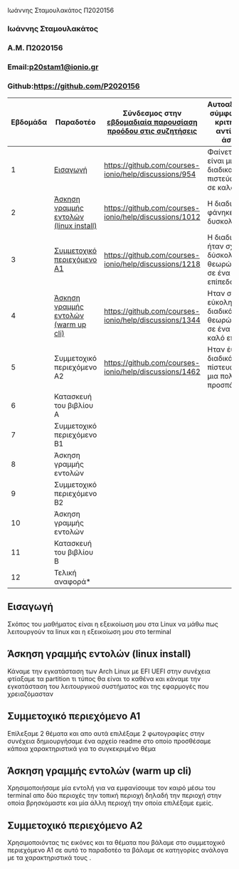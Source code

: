 Ιωάννης Σταμουλακάτος Π2020156
### Ιωάννης Σταμουλακάτος
### A.M. Π2020156
### Email:p20stam1@ionio.gr
### Github:https://github.com/P2020156


| Εβδομάδα | Παραδοτέο | Σύνδεσμος στην [εβδομαδιαία παρουσίαση προόδου στις συζητήσεις](https://github.com/courses-ionio/help/discussions/categories/show-and-tell) | Αυτοαξιολόγηση σύμφωνα με τα κριτήρια της αντίστοιχης άσκησης |
| --- | --- | --- | --- |
| 1 | [Εισαγωγή](https://github.com/P2020156/hci/tree/2020156/projects/2020156#%CE%B5%CE%B9%CF%83%CE%B1%CE%B3%CF%89%CE%B3%CE%AE) | https://github.com/courses-ionio/help/discussions/954| Φαίνεται να είναι μια εύκολη διαδικασία και πιστεύω οτι είναι σε καλό επίπεδο |
| 2 | [Άσκηση γραμμής εντολών (linux install)](https://github.com/P2020156/hci/blob/2020156/projects/2020156/README.MD#%CE%AC%CF%83%CE%BA%CE%B7%CF%83%CE%B7-%CE%B3%CF%81%CE%B1%CE%BC%CE%BC%CE%AE%CF%82-%CE%B5%CE%BD%CF%84%CE%BF%CE%BB%CF%8E%CE%BD-linux-install) |https://github.com/courses-ionio/help/discussions/1012| Η διαδικασία μου φάνηκε μέτριας δυσκολίας |
| 3 | [Συμμετοχικό περιεχόμενο A1](https://github.com/P2020156/hci/blob/2020156/projects/2020156/README.MD#%CF%83%CF%85%CE%BC%CE%BC%CE%B5%CF%84%CE%BF%CF%87%CE%B9%CE%BA%CF%8C-%CF%80%CE%B5%CF%81%CE%B9%CE%B5%CF%87%CF%8C%CE%BC%CE%B5%CE%BD%CE%BF-%CE%B11)|https://github.com/courses-ionio/help/discussions/1218 |Η διαδικάσια ήταν σχετικά δύσκολη αλλά θεωρώ οτι είναι σε ένα καλό επίπεδο|
| 4 | [Άσκηση γραμμής εντολών (warm up cli)](https://github.com/P2020156/hci/blob/2020156/projects/2020156/README.MD#%CE%AC%CF%83%CE%BA%CE%B7%CF%83%CE%B7-%CE%B3%CF%81%CE%B1%CE%BC%CE%BC%CE%AE%CF%82-%CE%B5%CE%BD%CF%84%CE%BF%CE%BB%CF%8E%CE%BD-warm-up-cli) |https://github.com/courses-ionio/help/discussions/1344 |Ηταν σχετικά εύκολη σαν διαδικάσια και θεωρώ οτι είναι σε ένα πολύ καλό επίπεδο|
| 5 | Συμμετοχικό περιεχόμενο A2 |https://github.com/courses-ionio/help/discussions/1462|Ηταν έυκολη διαδικάσια και πίστευω οτι ήταν μια πολλή καλή προσπάθεια|
| 6 | Κατασκευή του βιβλίου Α | | |
| 7 | Συμμετοχικό περιεχόμενο B1 | | |
| 8 | Άσκηση γραμμής εντολών | | |
| 9 | Συμμετοχικό περιεχόμενο B2 | | |
| 10 | Άσκηση γραμμής εντολών | | |
| 11 | Κατασκευή του βιβλίου Β | | |
| 12 | Τελική αναφορά* | | |



## Εισαγωγή
Σκόπος του μαθήματος είναι η εξεικοίωση μου στα Linux να μάθω πως λειτουργούν τα linux και η εξεικοίωση μου στο terminal

## Άσκηση γραμμής εντολών (linux install)
Κάναμε την εγκατάσταση των Arch Linux με EFI UEFI στην συνέχεια φτίαξαμε τα partition τι τύπος θα είναι το καθένα και κάναμε την εγκατάσταση του λειτουργικού συστήματος και της εφαρμογές που χρειαζόμασταν

## Συμμετοχικό περιεχόμενο Α1
 Επίλεξαμε 2 θέματα και απο αυτά επιλέξαμε 2 φωτογραφίες στην συνέχεια δημιουργήσαμε ένα αρχείο readme στο οποίο προσθέσαμε κάποια χαρακτηριστικά για το συγκεκριμένο θέμα 
 
 ## Άσκηση γραμμής εντολών (warm up cli)
  Χρησιμοποιήσαμε μία εντολή για να εμφανίσουμε τον καιρό μέσω του terminal απο δύο περιοχές την τοπική περιοχή δηλαδή την περιοχή στην οποία βρησκόμαστε και μία άλλη περιοχή την οποία επιλέξαμε εμείς.
  
  ## Συμμετοχικό περιεχόμενο Α2
  Χρησιμοποιόντας τις εικόνες και τα θέματα που βάλαμε στο συμμετοχικό περιεχόμενο Α1 σε αυτό το παραδοτέο τα βάλαμε σε κατηγορίες ανάλογα με τα χαρακτηριστικά τους .

